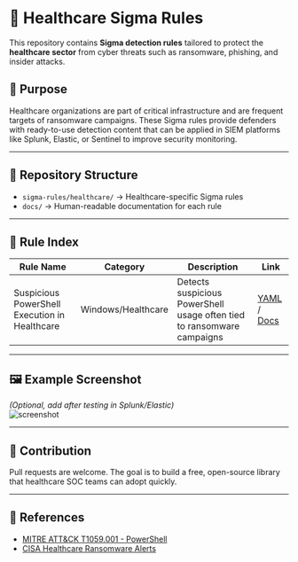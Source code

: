 # 🏥 Healthcare Sigma Rules

This repository contains **Sigma detection rules** tailored to protect the **healthcare sector** from cyber threats such as ransomware, phishing, and insider attacks.  

## 🎯 Purpose
Healthcare organizations are part of critical infrastructure and are frequent targets of ransomware campaigns. These Sigma rules provide defenders with ready-to-use detection content that can be applied in SIEM platforms like Splunk, Elastic, or Sentinel to improve security monitoring.

---

## 📂 Repository Structure
- `sigma-rules/healthcare/` → Healthcare-specific Sigma rules  
- `docs/` → Human-readable documentation for each rule  

---

## 📜 Rule Index

| Rule Name                                   | Category     | Description                                                             | Link |
|---------------------------------------------|--------------|-------------------------------------------------------------------------|------|
| Suspicious PowerShell Execution in Healthcare | Windows/Healthcare | Detects suspicious PowerShell usage often tied to ransomware campaigns | [YAML](sigma-rules/healthcare/powershell_suspicious_healthcare.yml) / [Docs](docs/powershell_suspicious_healthcare.md) |

---

## 🖼️ Example Screenshot
*(Optional, add after testing in Splunk/Elastic)*  
![screenshot](docs/images/powershell_rule_trigger.png)

---

## 🤝 Contribution
Pull requests are welcome. The goal is to build a free, open-source library that healthcare SOC teams can adopt quickly.  

---

## 🔗 References
- [MITRE ATT&CK T1059.001 - PowerShell](https://attack.mitre.org/techniques/T1059/001/)  
- [CISA Healthcare Ransomware Alerts](https://www.cisa.gov/news-events/alerts)  
